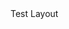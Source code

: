 <include src="default.md">
<variable name="layoutName">Test Layout</variable>
</include>

<head-top>
<script src="{{baseUrl}}/headFiles/customScriptTop2.js"></script>
</head-top>
<head-bottom>
<script src="{{baseUrl}}/headFiles/customScriptBottom2.js"></script>
</head-bottom>
